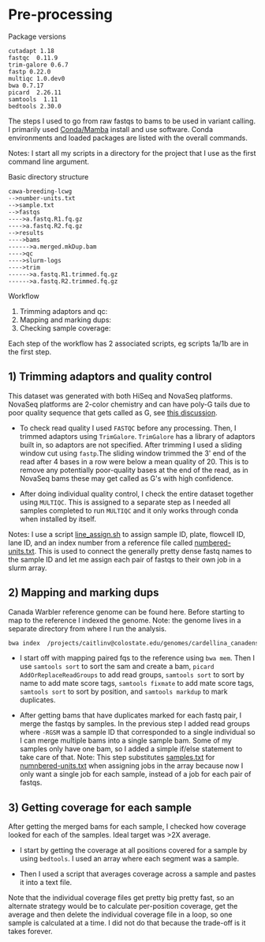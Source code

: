 # Pre-processing

Package versions
```
cutadapt 1.18
fastqc  0.11.9
trim-galore 0.6.7
fastp 0.22.0
multiqc 1.0.dev0  
bwa 0.7.17
picard  2.26.11
samtools  1.11
bedtools 2.30.0
```

The steps I used to go from raw fastqs to bams to be used in variant calling. I primarily used [Conda/Mamba](https://docs.conda.io/en/latest/) install and use software. Conda environments and loaded packages are listed with the overall commands.

Notes: I start all my scripts in a directory for the project that I use as the first command line argument.

Basic directory structure

```
cawa-breeding-lcwg  
-->number-units.txt
-->sample.txt
-->fastqs
---->a.fastq.R1.fq.gz
---->a.fastq.R2.fq.gz
-->results
---->bams
------>a.merged.mkDup.bam
---->qc
---->slurm-logs
---->trim
------>a.fastq.R1.trimmed.fq.gz
------>a.fastq.R2.trimmed.fq.gz
```

Workflow
1. Trimming adaptors and qc: 
2. Mapping and marking dups:
3. Checking sample coverage:

Each step of the workflow has 2 associated scripts, eg scripts 1a/1b are in the first step.

## 1) Trimming adaptors and quality control

This dataset was generated with both HiSeq and NovaSeq platforms. NovaSeq platforms are 2-color chemistry and can have poly-G tails due to poor quality sequence that gets called as G, see [this discussion](https://sequencing.qcfail.com/articles/illumina-2-colour-chemistry-can-overcall-high-confidence-g-bases/).

  - To check read quality I used `FASTQC` before any processing. Then, I trimmed adaptors using `TrimGalore`. `TrimGalore` has a library of adaptors built in, so adaptors are not specified. After trimming I used a sliding window cut using `fastp`.The sliding window trimmed the 3' end of the read after 4 bases in a row were below a mean quality of 20. This is to remove any potentially poor-quality bases at the end of the read, as in NovaSeq bams these may get called as G's with high confidence.

  - After doing individual quality control, I check the entire dataset together using `MULTIQC`. This is assigned to a separate step as I needed all samples completed to run `MULTIQC` and it only works through conda when installed by itself.

Notes: I use a script [line_assign.sh]() to assign sample ID, plate, flowcell ID, lane ID, and an index number from a reference file called [numbered-units.txt](). This is used to connect the generally pretty dense fastq names to the sample ID and let me assign each pair of fastqs to their own job in a slurm array.

## 2) Mapping and marking dups

Canada Warbler reference genome can be found here. Before starting to map to the reference I indexed the genome. Note: the genome lives in a separate directory from where I run the analysis.

```bash
bwa index  /projects/caitlinv@colostate.edu/genomes/cardellina_canadensis_pseudohap_v1.fasta
```

 - I start off with mapping paired fqs to the reference using `bwa mem`. Then I use `samtools sort` to sort the sam and create a bam, `picard AddOrReplaceReadGroups` to add read groups, `samtools sort` to sort by name to add mate score tags, `samtools fixmate` to add mate score tags, `samtools sort` to sort by position, and `samtools markdup` to mark duplicates. 

  - After getting bams that have duplicates marked for each fastq pair, I merge the fastqs by samples. In the previous step I added read groups where `-RGSM` was a sample ID that corresponded to a single individual so I can merge multiple bams into a single sample bam. Some of my samples only have one bam, so I added a simple if/else statement to take care of that. Note: This step substitutes [samples.txt]() for [numnbered-units.txt]() when assigning jobs in the array because now I only want a single job for each sample, instead of a job for each pair of fastqs.

## 3) Getting coverage for each sample

After getting the merged bams for each sample, I checked how coverage looked for each of the samples. Ideal target was >2X average. 

- I start by getting the coverage at all positions covered for a sample by using `bedtools`. I used an array where each segment was a sample.   

- Then I used a script that averages coverage across a sample and pastes it into a text file. 

Note that the individual coverage files get pretty big pretty fast, so an alternate strategy would be to calculate per-position coverage, get the average and then delete the individual coverage file in a loop, so one sample is calculated at a time. I did not do that because the trade-off is it takes forever. 


